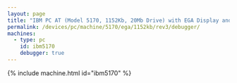 ```yaml
---
layout: page
title: "IBM PC AT (Model 5170, 1152Kb, 20Mb Drive) with EGA Display and Debugger"
permalink: /devices/pc/machine/5170/ega/1152kb/rev3/debugger/
machines:
  - type: pc
    id: ibm5170
    debugger: true
---
```


{% include machine.html id="ibm5170" %}
